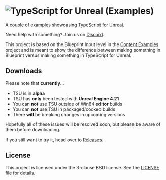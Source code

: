 # ![TypeScript for Unreal (Examples)][bnr]

A couple of examples showcasing [TypeScript for Unreal][tsu].

Need help with something? Join us on [Discord][dsc].

This project is based on the Blueprint Input level in the [Content Examples][cex] project and is meant to show the difference between making something in Blueprint versus making something in TypeScript for Unreal.

## Downloads

Please note that **currently**...

- TSU is in **alpha**
- TSU has **only** been tested with **Unreal Engine 4.21**
- You can **not** use TSU outside of Win64 **editor** builds
- You can **not** use TSU in packaged/cooked builds
- There **will** be breaking changes in upcoming versions

Hopefully all of these issues will be resolved soon, but please be aware of them before downloading.

If you still want to try it, head over to [Releases][rls].

## License

This project is licensed under the 3-clause BSD license. See the [LICENSE][lic] file for details.

[bnr]: https://user-images.githubusercontent.com/4884246/54883366-87e36180-4e65-11e9-8bc9-5fdb6b5cd462.png
[cex]: https://docs.unrealengine.com/en-US/Resources/ContentExamples
[dsc]: https://discord.gg/QPrNpAQ
[lic]: LICENSE.md
[rls]: https://github.com/mihe/tsu-examples/releases
[tsu]: https://github.com/mihe/tsu
